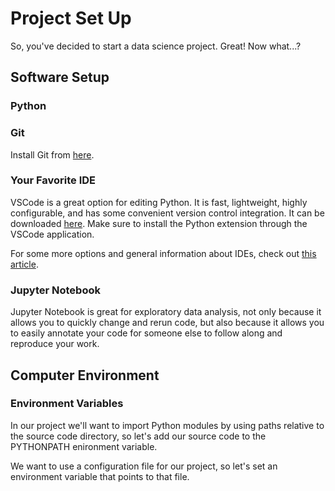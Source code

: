 # Project Set Up

So, you've decided to start a data science project. Great! Now what...?

## Software Setup

### Python

### Git
Install Git from [here](https://git-scm.com/downloads).

### Your Favorite IDE
VSCode is a great option for editing Python. It is fast, lightweight, highly configurable, and has some convenient version control integration. It can be downloaded [here](https://code.visualstudio.com/). Make sure to install the Python extension through the VSCode application.

For some more options and general information about IDEs, check out [this article](https://realpython.com/python-ides-code-editors-guide/#visual-studio-code).

### Jupyter Notebook

Jupyter Notebook is great for exploratory data analysis, not only because it allows you to quickly change and rerun code, but also because it allows you to easily annotate your code for someone else to follow along and reproduce your work.

## Computer Environment

### Environment Variables

In our project we'll want to import Python modules by using paths relative to the source code directory, so let's add our source code to the PYTHONPATH enironment variable.

We want to use a configuration file for our project, so let's set an environment variable that points to that file.



